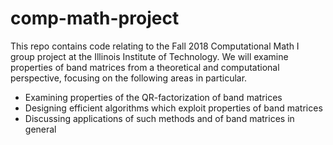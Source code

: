 # comp-math-project
This repo contains code relating to the Fall 2018 Computational Math I group project at the Illinois Institute of Technology. We will examine properties of band matrices from a theoretical and computational perspective, focusing on the following areas in particular.
* Examining properties of the QR-factorization of band matrices
* Designing efficient algorithms which exploit properties of band matrices
* Discussing applications of such methods and of band matrices in general
